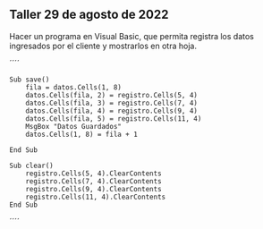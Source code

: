 ## Taller 29 de agosto de 2022

Hacer un programa en Visual Basic, que permita registra los datos ingresados por el cliente y mostrarlos en otra hoja.

´´´´

    Sub save()
        fila = datos.Cells(1, 8)
        datos.Cells(fila, 2) = registro.Cells(5, 4)
        datos.Cells(fila, 3) = registro.Cells(7, 4)
        datos.Cells(fila, 4) = registro.Cells(9, 4)
        datos.Cells(fila, 5) = registro.Cells(11, 4)
        MsgBox "Datos Guardados"
        datos.Cells(1, 8) = fila + 1
        
    End Sub

    Sub clear()
        registro.Cells(5, 4).ClearContents
        registro.Cells(7, 4).ClearContents
        registro.Cells(9, 4).ClearContents
        registro.Cells(11, 4).ClearContents
    End Sub



´´´´
